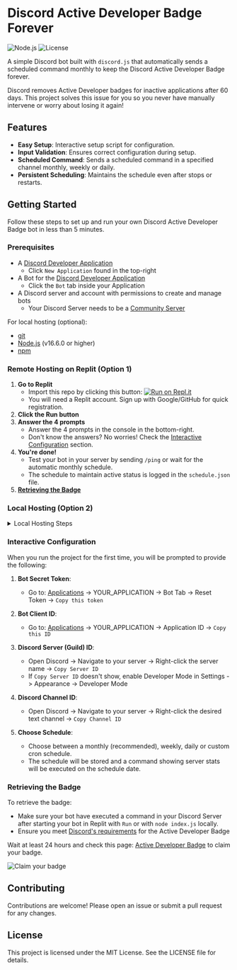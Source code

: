 # Discord Active Developer Badge Forever

![Node.js](https://img.shields.io/badge/node.js-339933?style=flat&logo=node.js&logoColor=white)
![License](https://img.shields.io/github/license/Sanquinary/discord-active-developer-badge-forever)

A simple Discord bot built with `discord.js` that automatically sends a scheduled command monthly to keep the Discord Active Developer Badge forever.

Discord removes Active Developer badges for inactive applications after 60 days. This project solves this issue for you so you never have manually intervene or worry about losing it again!

## Features

- **Easy Setup**: Interactive setup script for configuration.
- **Input Validation**: Ensures correct configuration during setup.
- **Scheduled Command**: Sends a scheduled command in a specified channel monthly, weekly or daily. 
- **Persistent Scheduling**: Maintains the schedule even after stops or restarts.

## Getting Started

Follow these steps to set up and run your own Discord Active Developer Badge bot in less than 5 minutes.

### Prerequisites

- A [Discord Developer Application](https://discord.com/developers/applications)
    - Click `New Application` found in the top-right
- A Bot for the [Discord Developer Application](https://discord.com/developers/applications)
    - Click the `Bot` tab inside your Application
- A Discord server and account with permissions to create and manage bots
    - Your Discord Server needs to be a [Community Server](https://support.discord.com/hc/en-us/articles/360047132851-Enabling-Your-Community-Server)

For local hosting (optional):
- [git](https://git-scm.com/downloads)
- [Node.js](https://nodejs.org/) (v16.6.0 or higher)
- [npm](https://www.npmjs.com/)

### Remote Hosting on Replit (Option 1)

1. **Go to Replit**
   - Import this repo by clicking this button: [![Run on Repl.it](https://replit.com/badge/github/Sanquinary/discord-active-developer-badge-forever)](https://replit.com/new/github/Sanquinary/discord-active-developer-badge-forever)
   - You will need a Replit account. Sign up with Google/GitHub for quick registration.
2. **Click the Run button**
3. **Answer the 4 prompts**
   - Answer the 4 prompts in the console in the bottom-right.
   - Don't know the answers? No worries! Check the [Interactive Configuration](#interactive-configuration) section.
4. **You're done!**
   - Test your bot in your server by sending `/ping` or wait for the automatic monthly schedule.
   - The schedule to maintain active status is logged in the `schedule.json` file.
5. **[Retrieving the Badge](#retrieving-the-badge)**

### Local Hosting (Option 2)

<details>
  <summary>Local Hosting Steps</summary>

1. **Clone the repository:**
    ```sh
    git clone https://github.com/Sanquinary/discord-active-developer-badge-forever.git
    cd discord-active-developer-badge-forever
    ```

2. **Install dependencies:**
    ```sh
    npm install
    ```

3. **Start the bot:**
    ```sh
    node index.js
    ```

4. **(Optional) Start the bot with PM2:**
    ```sh
    npm install pm2 -g
    pm2 start index.js --name "discord-bot"
    pm2 save
    pm2 startup
    ```

</details>

### Interactive Configuration

When you run the project for the first time, you will be prompted to provide the following:

1. **Bot Secret Token**:
   - Go to: [Applications](https://discord.com/developers/applications) -> YOUR_APPLICATION -> Bot Tab -> Reset Token -> `Copy this token`

2. **Bot Client ID**:
   - Go to: [Applications](https://discord.com/developers/applications) -> YOUR_APPLICATION -> Application ID -> `Copy this ID`

3. **Discord Server (Guild) ID**:
   - Open Discord -> Navigate to your server -> Right-click the server name -> `Copy Server ID`
   - If `Copy Server ID` doesn't show, enable Developer Mode in Settings -> Appearance -> Developer Mode

4. **Discord Channel ID**:
   - Open Discord -> Navigate to your server -> Right-click the desired text channel -> `Copy Channel ID`

5. **Choose Schedule**:
   - Choose between a monthly (recommended), weekly, daily or custom cron schedule.
   - The schedule will be stored and a command showing server stats will be executed on the schedule date.

### Retrieving the Badge

To retrieve the badge:
- Make sure your bot have executed a command in your Discord Server after starting your bot in Replit with `Run` or with `node index.js` locally.
- Ensure you meet [Discord's requirements](https://support-dev.discord.com/hc/en-us/articles/10113997751447-Active-Developer-Badge) for the Active Developer Badge

Wait at least 24 hours and check this page: [Active Developer Badge](https://discord.com/developers/active-developer) to claim your badge.

![Claim your badge](https://i.imgur.com/DM4Hvie.png)

## Contributing

Contributions are welcome! Please open an issue or submit a pull request for any changes.

## License

This project is licensed under the MIT License. See the LICENSE file for details.
